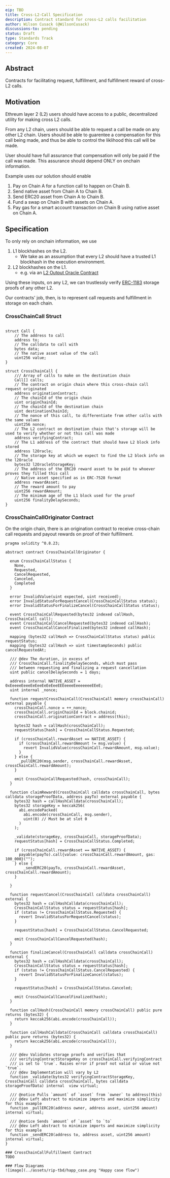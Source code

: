 ```yaml
---
eip: TBD
title: Cross-L2-Call Specification
description: Contract standard for cross-L2 calls facilitation
author: Wilson Cusack (@WilsonCusack)
discussions-to: pending
status: Draft
type: Standards Track
category: Core
created: 2024-08-07
---
```


## Abstract 
Contracts for facilitating request, fulfillment, and fulfillment reward of cross-L2 calls.

## Motivation
Ethreum layer 2 (L2) users should have access to a public, decentralized utility for making cross L2 calls. 

From any L2 chain, users should be able to request a call be made on any other L2 chain. Users should be able to guarentee a compensation for this call being made, and thus be able to control the liklihood this call will be made. 

User should have full assurance that compensation will only be paid if the call was made. This assurance should depend ONLY on onchain information. 

Example uses our solution should enable
1. Pay on Chain A for a function call to happen on Chain B. 
1. Send native asset from Chain A to Chain B.
1. Send ERC20 asset from Chain A to Chain B. 
1. Fund a swap on Chain B with assets on Chain A.
1. Pay gas for a smart account transaction on Chain B using native asset on Chain A. 

## Specification
To only rely on onchain information, we use
1. L1 blockhashes on the L2. 
    - We take as an assumption that every L2 should have a trusted L1 blockhash in the execution environment. 
2. L2 blockhashes on the L1.
   - e.g. via an [L2 Output Oracle Contract](https://specs.optimism.io/glossary.html?#l2-output-oracle-contract)

Using these inputs, on any L2, we can trustlessly verify [ERC-1183](https://eips.ethereum.org/EIPS/eip-1186) storage proofs of any other L2. 

Our contracts' job, then, is to represent call requests and fulfillment in storage on each chain. 

### CrossChainCall Struct 
```solidity 

struct Call {
    // The address to call
    address to;
    // The calldata to call with
    bytes data;
    // The native asset value of the call
    uint256 value;
}

struct CrossChainCall {
    /// Array of calls to make on the destination chain
    Call[] calls;
    // The contract on origin chain where this cross-chain call request originated
    address originationContract;
    // The chainId of the origin chain
    uint originChainId;
    // The chainId of the destination chain
    uint destinationChainId;
	// The nonce of this call, to differentiate from other calls with the same values
	uint256 nonce;
	// The L2 contract on destination chain that's storage will be used to verify whether or not this call was made
	address verifyingContract;
	// The L1 address of the contract that should have L2 block info stored
	address l2Oracle;
	// The storage key at which we expect to find the L2 block info on the l2Oracle
	bytes32 l2OracleStorageKey;
	// The address of the ERC20 reward asset to be paid to whoever proves they filled this call
    // Native asset specified as in ERC-7528 format
	address rewardAsset;
	// The reward amount to pay 
	uint256 rewardAmount;
	// The minimum age of the L1 block used for the proof
	uint256 finalityDelaySeconds;
}

```

### CrossChainCallOriginator Contract
On the origin chain, there is an origination contract to receive cross-chain call requests and payout rewards on proof of their fulfillment. 

```solidity
pragma solidity ^0.8.23;

abstract contract CrossChainCallOriginator {

  enum CrossChainCallStatus {
    None,
    Requested,
    CancelRequested,
    Canceled,
    Completed
  }

  error InvalidValue(uint expected, uint received);
  error InvalidStatusForRequestCancel(CrossChainCallStatus status);
  error InvalidStatusForFinalizeCancel(CrossChainCallStatus status);

  event CrossChainCallRequested(bytes32 indexed callHash, CrossChainCall call);
  event CrossChainCallCancelRequested(bytes32 indexed callHash);
  event CrossChainCallCancelFinalized(bytes32 indexed callHash);

  mapping (bytes32 callHash => CrossChainCallStatus status) public requestStatus;
  mapping (bytes32 callHash => uint timestampSeconds) public cancelRequestedAt;

  /// @dev The duration, in excess of 
  /// CrossChainCall.finalityDelaySeconds, which must pass
  /// between requesting and finalizing a request cancellation
  uint public cancelDelaySeconds = 1 days;

  address internal NATIVE_ASSET = 0xEeeeeEeeeEeEeeEeEeEeeEEEeeeeEeeeeeeeEEeE;
  uint internal _nonce;

  function requestCrossChainCall(CrossChainCall memory crossChainCall) external payable {
    crossChainCall.nonce = ++_nonce;
    crossChainCall.originChainId = block.chainid;
    crossChainCall.originationContract = address(this);

    bytes32 hash = callHash(crossChainCall);
    requestStatus[hash] = CrossChainCallStatus.Requested;

    if (crossChainCall.rewardAsset == NATIVE_ASSET) {
      if (crossChainCall.rewardAmount != msg.value) {
        revert InvalidValue(crossChainCall.rewardAmount, msg.value);
      }
    } else {
      _pullERC20(msg.sender, crossChainCall.rewardAsset, crossChainCall.rewardAmount);
    }

    emit CrossChainCallRequested(hash, crossChainCall);
  }

  function claimReward(CrossChainCall calldata crossChainCall, bytes calldata storageProofData, address payTo) external payable {  
    bytes32 hash = callHashCalldata(crossChainCall);
    bytes32 storageKey = keccak256(
      abi.encodePacked(
        abi.encode(crossChainCall, msg.sender),
        uint(0) // Must be at slot 0
      )
    );
    
    _validate(storageKey, crossChainCall, storageProofData);
    requestStatus[hash] = CrossChainCallStatus.Completed;
    
    if (crossChainCall.rewardAsset == NATIVE_ASSET) {
      payable(payTo).call{value: crossChainCall.rewardAmount, gas: 100_000}("");
    } else { 
        _sendERC20(payTo, crossChainCall.rewardAsset, crossChainCall.rewardAmount);
    }

  }

  function requestCancel(CrossChainCall calldata crossChainCall) external {
    bytes32 hash = callHashCalldata(crossChainCall);
    CrossChainCallStatus status = requestStatus[hash];
    if (status != CrossChainCallStatus.Requested) {
      revert InvalidStatusForRequestCancel(status);
    }

    requestStatus[hash] = CrossChainCallStatus.CancelRequested;

    emit CrossChainCallCancelRequested(hash);
  }

  function finalizeCancel(CrossChainCall calldata crossChainCall) external {
    bytes32 hash = callHashCalldata(crossChainCall);
    CrossChainCallStatus status = requestStatus[hash];
    if (status != CrossChainCallStatus.CancelRequested) {
      revert InvalidStatusForFinalizeCancel(status);
    }

    requestStatus[hash] = CrossChainCallStatus.Canceled;

    emit CrossChainCallCancelFinalized(hash);
  }

  function callHash(CrossChainCall memory crossChainCall) public pure returns (bytes32) {
    return keccak256(abi.encode(crossChainCall));
  }

  function callHashCalldata(CrossChainCall calldata crossChainCall) public pure returns (bytes32) {
    return keccak256(abi.encode(crossChainCall));
  }

  /// @dev Validates storage proofs and verifies that 
  /// verifyingContractStorageKey on crossChainCall.verifyingContract 
  /// is set to `true`. Raises error if proof not valid or value not `true`.
  /// @dev Implementation will vary by L2
  function _validate(bytes32 verifyingContractStorageKey, CrossChainCall calldata crossChainCall, bytes calldata storageProofData) internal  view virtual;

  /// @notice Pulls `amount` of `asset` from `owner` to address(this)
  /// @dev Left abstract to minimize imports and maximize simplicity for this example
  function _pullERC20(address owner, address asset, uint256 amount) internal virtual;

  /// @notice Sends `amount` of `asset` to `to`
  /// @dev Left abstract to minimize imports and maximize simplicity for this example
  function _sendERC20(address to, address asset, uint256 amount) internal virtual;
}

### CrossChainCallFulfillment Contract
TODO

### Flow Diagrams
![image](../assets/rip-tbd/happ_case.png "Happy case flow")
```